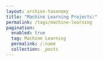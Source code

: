 ```yaml
---
layout: archive-taxonomy
title: "Machine Learning Projects:"
permalink: /tags/machine-learning
pagination:
  enabled: true
  tag: Machine Learning
  permalink: /:name
  collection: _posts
---
```

